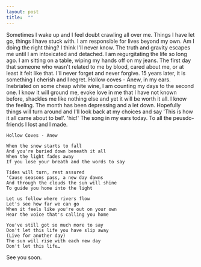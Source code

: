 ```yaml
---
layout: post
title:  ""
---
```


Sometimes I wake up and I feel doubt crawling all over me. Things I have let go, things I have stuck with. I am responsible for lives beyond my own. Am I doing the right thing? I think I'll never know. The truth and gravity escapes me until I am intoxicated and detached. I am regurgitating the life so long ago. I am sitting on a table, wiping my hands off on my jeans. The first day that someone who wasn't related to me by blood, cared about me, or at least it felt like that. I'll never forget and never forgive. 15 years later, it is something I cherish and I regret. Hollow coves - Anew, in my ears. Inebriated on some cheap white wine, I am counting my days to the second one. I know it will ground me, evoke love in me that I have not known before, shackles me like nothing else and yet it will be worth it all. I know the feeling. The month has been depressing and a let down. Hopefully things will turn around and I'll look back at my choices and say 'This is how it all came about to be!'. 'hic!'
The song in my ears today. To all the peusdo-friends I lost and I made.

```
Hollow Coves - Anew

When the snow starts to fall
And you're buried down beneath it all
When the light fades away
If you lose your breath and the words to say

Tides will turn, rest assured
'Cause seasons pass, a new day dawns
And through the clouds the sun will shine
To guide you home into the light

Let us follow where rivers flow
Let's see how far we can go
When it feels like you're out on your own
Hear the voice that's calling you home

You've still got so much more to say
Don't let this life you have slip away
(Live for another day)
The sun will rise with each new day
Don't let this life…

```

See you soon.
